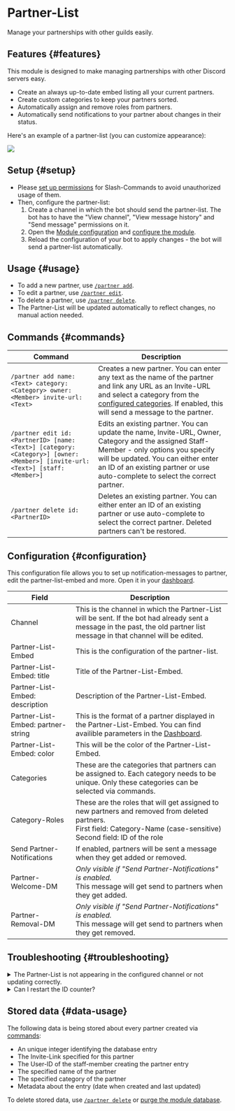 # Partner-List

Manage your partnerships with other guilds easily.

<ModuleOverview moduleName="partner-list" />

## Features {#features}

This module is designed to make managing partnerships with other Discord servers easy.

* Create an always up-to-date embed listing all your current partners.
* Create custom categories to keep your partners sorted.
* Automatically assign and remove roles from partners.
* Automatically send notifications to your partner about changes in their status.

Here's an example of a partner-list (you can customize appearance):

![](@site/docs/assets/custom-bot/modules/partner-list/example.png)

## Setup {#setup}

* Please [set up permissions](/docs/custom-bot/slash-commands) for Slash-Commands to avoid unauthorized usage of them.
* Then, configure the partner-list:
    1. Create a channel in which the bot should send the partner-list. The bot has
       to have the "View channel", "View message history" and "Send message" permissions on it.
    2. Open the [Module configuration](https://scnx.app/glink?page=bot/configuration?file=partner-list%7Cconfig)
       and [configure the module](#configuration).
    3. Reload the configuration of your bot to apply changes - the bot will send a partner-list automatically.

## Usage {#usage}

* To add a new partner, use [`/partner add`](#commands).
* To edit a partner, use [`/partner edit`](#commands).
* To delete a partner, use [`/partner delete`](#commands).
* The Partner-List will be updated automatically to reflect changes, no manual action needed.

## Commands {#commands}

<SlashCommandExplanation />

| Command                                                                                                                  | Description                                                                                                                                                                                                                                                     |
|--------------------------------------------------------------------------------------------------------------------------|-----------------------------------------------------------------------------------------------------------------------------------------------------------------------------------------------------------------------------------------------------------------|
| `/partner add name:<Text> category:<Category> owner:<Member> invite-url:<Text>`                                          | Creates a new partner. You can enter any text as the name of the partner and link any URL as an Invite-URL and select a category from the [configured categories](#configuration). If enabled, this will send a message to the partner.                         |
| `/partner edit id:<PartnerID> [name:<Text>] [category:<Category>] [owner:<Member>] [invite-url:<Text>] [staff:<Member>]` | Edits an existing partner. You can update the name, Invite-URL, Owner, Category and the assigned Staff-Member - only options you specify will be updated. You can either enter an ID of an existing partner or use auto-complete to select the correct partner. |
| `/partner delete id:<PartnerID>`                                                                                         | Deletes an existing partner. You can either enter an ID of an existing partner or use auto-complete to select the correct partner. Deleted partners can't be restored.                                                                                          |

## Configuration {#configuration}

This configuration file allows you to set up notification-messages to partner, edit the partner-list-embed and more.
Open it in
your [dashboard](https://scnx.app/glink?page=bot/configuration?file=partner-list%7Cconfig).

| Field                              | Description                                                                                                                                                                                           |
|------------------------------------|-------------------------------------------------------------------------------------------------------------------------------------------------------------------------------------------------------|
| Channel                            | This is the channel in which the Partner-List will be sent. If the bot had already sent a message in the past, the old partner list message in that channel will be edited. |
| Partner-List-Embed                 | This is the configuration of the partner-list.                                                                                                                                                        |
| Partner-List-Embed: title          | Title of the Partner-List-Embed.                                                                                                                                                                      |
| Partner-List-Embed: description    | Description of the Partner-List-Embed.                                                                                                                                                                |
| Partner-List-Embed: partner-string | This is the format of a partner displayed in the Partner-List-Embed. You can find availible parameters in the [Dashboard](https://scnx.app/glink?page=bot/configuration?file=partner-list%7Cconfig).  |
| Partner-List-Embed: color          | This will be the color of the Partner-List-Embed.                                                  |
| Categories                         | These are the categories that partners can be assigned to. Each category needs to be unique. Only these categories can be selected via commands.                                                      |
| Category-Roles                     | These are the roles that will get assigned to new partners and removed from deleted partners.<br />First field: Category-Name (case-sensitive)<br/>Second field: ID of the role                       |
| Send Partner-Notifications         | If enabled, partners will be sent a message when they get added or removed.                                                                                                                           |
| Partner-Welcome-DM                 | <i>Only visible if "Send Partner-Notifications" is enabled.</i><br/>This message will get send to partners when they get added.                                                                       |
| Partner-Removal-DM                 | <i>Only visible if "Send Partner-Notifications" is enabled.</i><br/>This message will get send to partners when they get removed.                                                                     |

## Troubleshooting {#troubleshooting}

<details>
    <summary>The Partner-List is not appearing in the configured channel or not updating correctly.</summary>
    <ul>
        <li>Make sure bot has "View channel", "Send messages" and "View message history" permissions on the channel.</li>
        <li>Make sure non of your category fields are empty.</li>
        <li>Restart your bot.</li>
    </ul>
</details>

<details>
    <summary>Can I restart the ID counter?</summary>

    No. The ID is an unique identification number and can not be reset. This is a technical limitation - you can remove the <code>%id%</code> parameter from your "partner-string" under "Partner-List-Embed" in your <a href="https://scnx.app/glink?page=bot/configuration?file=partner-list%7Cconfig">module configuration</a> or replace it with the <code>%nr%</code> parameter, which automatically updates the numbers.
</details>

## Stored data {#data-usage}

The following data is being stored about every partner created via [commands](#commands):

* An unique integer identifying the database entry
* The Invite-Link specified for this partner
* The User-ID of the staff-member creating the partner entry
* The specified name of the partner
* The specified category of the partner
* Metadata about the entry (date when created and last updated)

To delete stored data, use [`/partner delete`](#commands)
or [purge the module database](/docs/custom-bot/additional-features#reset-module-database).